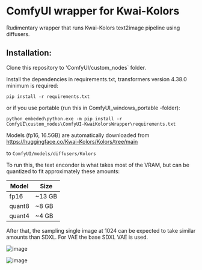 # ComfyUI wrapper for Kwai-Kolors

Rudimentary wrapper that runs Kwai-Kolors text2image pipeline using diffusers.

## Installation:

Clone this repository to 'ComfyUI/custom_nodes` folder.

Install the dependencies in requirements.txt, transformers version 4.38.0 minimum is required:

`pip install -r requirements.txt`

or if you use portable (run this in ComfyUI_windows_portable -folder):

`python_embeded\python.exe -m pip install -r ComfyUI\custom_nodes\ComfyUI-KwaiKolorsWrapper\requirements.txt`


Models (fp16, 16.5GB) are automatically downloaded from https://huggingface.co/Kwai-Kolors/Kolors/tree/main

to `ComfyUI/models/diffusers/Kolors`

To run this, the text enconder is what takes most of the VRAM, but can be quantized to fit approximately these amounts:

| Model | Size | 
|--------|------| 
| fp16 | ~13 GB|
| quant8 | ~8 GB | 
| quant4 | ~4 GB |

After that, the sampling single image at 1024 can be expected to take similar amounts than SDXL. For VAE the base SDXL VAE is used.

![image](https://github.com/kijai/ComfyUI-KwaiKolorsWrapper/assets/40791699/ada4ac93-58ee-4957-96cd-2b327579d4f8)

![image](https://github.com/kijai/ComfyUI-KwaiKolorsWrapper/assets/40791699/b6a17074-be09-4075-b66f-7857c871057a)

